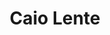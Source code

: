 ---
title: "Caio Lente"
cargo: "Sócio e Professor"
foto: "/img/equipe/caio.jpg"
facebook: "https://www.facebook.com/ctlente"
linkedin: "https://www.linkedin.com/in/caio-lente-698bb779/"
twitter: "https://twitter.com/ctlente"
github: "https://github.com/ctlente"
bio: "Bacharelando em Ciência da Computação com foco em Inteligência Artificial pelo IME-USP e estagiário na Platipus Consultoria. Programador desde os 15 anos, começou a se apaixonar pelo R em 2016 e agora não fala em outra coisa. Metido a designer, maníaco da organização e metade texano."
---